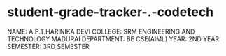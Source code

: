 # student-grade-tracker-.-codetech
NAME: A.P.T.HARINIKA DEVI
COLLEGE: SRM ENGINEERING AND TECHNOLOGY MADURAI
DEPARTMENT: BE CSE(AIML)
YEAR: 2ND YEAR
SEMESTER: 3RD SEMESTER
